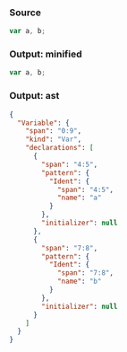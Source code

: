 ### Source
```js parse:stmt
var a, b;
```

### Output: minified
```js
var a, b;
```

### Output: ast
```json
{
  "Variable": {
    "span": "0:9",
    "kind": "Var",
    "declarations": [
      {
        "span": "4:5",
        "pattern": {
          "Ident": {
            "span": "4:5",
            "name": "a"
          }
        },
        "initializer": null
      },
      {
        "span": "7:8",
        "pattern": {
          "Ident": {
            "span": "7:8",
            "name": "b"
          }
        },
        "initializer": null
      }
    ]
  }
}
```
